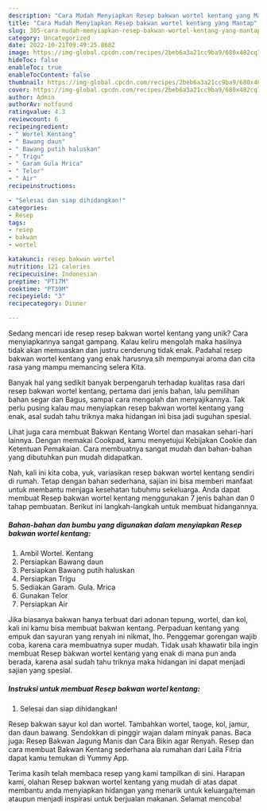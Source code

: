 ```yaml
---
description: "Cara Mudah Menyiapkan Resep bakwan wortel kentang yang Mantap"
title: "Cara Mudah Menyiapkan Resep bakwan wortel kentang yang Mantap"
slug: 305-cara-mudah-menyiapkan-resep-bakwan-wortel-kentang-yang-mantap
category: Uncategorized
date: 2022-10-21T09:49:25.868Z
image: https://img-global.cpcdn.com/recipes/2beb6a3a21cc9ba9/680x482cq70/resep-bakwan-wortel-kentang-foto-resep-utama.jpg
hideToc: false
enableToc: true
enableTocContent: false
thumbnail: https://img-global.cpcdn.com/recipes/2beb6a3a21cc9ba9/680x482cq70/resep-bakwan-wortel-kentang-foto-resep-utama.jpg
cover: https://img-global.cpcdn.com/recipes/2beb6a3a21cc9ba9/680x482cq70/resep-bakwan-wortel-kentang-foto-resep-utama.jpg
author: Admin
authorAv: notfound
ratingvalue: 4.3
reviewcount: 6
recipeingredient:
- " Wortel Kentang"
- " Bawang daun"
- " Bawang putih haluskan"
- " Trigu"
- " Garam Gula Mrica"
- " Telor"
- " Air"
recipeinstructions:

- "Selesai dan siap dihidangkan!"
categories:
- Resep
tags:
- resep
- bakwan
- wortel

katakunci: resep bakwan wortel 
nutrition: 121 calories
recipecuisine: Indonesian
preptime: "PT17M"
cooktime: "PT39M"
recipeyield: "3"
recipecategory: Dinner

---
```





Sedang mencari ide resep resep bakwan wortel kentang yang unik? Cara menyiapkannya sangat gampang. Kalau keliru mengolah maka hasilnya tidak akan memuaskan dan justru cenderung tidak enak. Padahal resep bakwan wortel kentang yang enak harusnya sih mempunyai aroma dan cita rasa yang mampu memancing selera Kita.





Banyak hal yang sedikit banyak berpengaruh terhadap kualitas rasa dari resep bakwan wortel kentang, pertama dari jenis bahan, lalu pemilihan bahan segar dan Bagus, sampai cara mengolah dan menyajikannya. Tak perlu pusing kalau mau menyiapkan resep bakwan wortel kentang yang enak,      asal sudah tahu triknya maka hidangan ini bisa jadi suguhan spesial.














Lihat juga cara membuat Bakwan Kentang Wortel dan masakan sehari-hari lainnya. Dengan memakai Cookpad, kamu menyetujui Kebijakan Cookie dan Ketentuan Pemakaian. Cara membuatnya sangat mudah dan bahan-bahan yang dibutuhkan pun mudah didapatkan.






Nah, kali ini kita coba, yuk, variasikan resep bakwan wortel kentang sendiri di rumah. Tetap dengan bahan sederhana, sajian ini bisa memberi manfaat untuk membantu menjaga kesehatan tubuhmu sekeluarga. Anda dapat membuat Resep bakwan wortel kentang menggunakan 7 jenis bahan dan 0 tahap pembuatan. Berikut ini langkah-langkah untuk membuat hidangannya.

<!--inarticleads1-->

##### Bahan-bahan dan bumbu yang digunakan dalam menyiapkan Resep bakwan wortel kentang:

1. Ambil  Wortel. Kentang
1. Persiapkan  Bawang daun
1. Persiapkan  Bawang putih haluskan
1. Persiapkan  Trigu
1. Sediakan  Garam. Gula. Mrica
1. Gunakan  Telor
1. Persiapkan  Air


Jika biasanya bakwan hanya terbuat dari adonan tepung, wortel, dan kol, kali ini kamu bisa membuat bakwan kentang. Perpaduan kentang yang empuk dan sayuran yang renyah ini nikmat, lho. Penggemar gorengan wajib coba, karena cara membuatnya super mudah. Tidak usah khawatir bila ingin membuat Resep bakwan wortel kentang yang enak di mana pun anda berada, karena asal sudah tahu triknya maka hidangan ini dapat menjadi sajian yang spesial. 

<!--inarticleads2-->

##### Instruksi untuk membuat Resep bakwan wortel kentang:


1. Selesai dan siap dihidangkan!

Resep bakwan sayur kol dan wortel. Tambahkan wortel, taoge, kol, jamur, dan daun bawang. Sendokkan di pinggir wajan dalam minyak panas. Baca juga: Resep Bakwan Jagung Manis dan Cara Bikin agar Renyah. Resep dan cara membuat Bakwan Kentang sederhana ala rumahan dari Laila Fitria dapat kamu temukan di Yummy App. 

Terima kasih telah membaca resep yang kami tampilkan di sini. Harapan kami, olahan Resep bakwan wortel kentang yang mudah di atas dapat membantu anda menyiapkan hidangan yang menarik untuk keluarga/teman ataupun menjadi inspirasi untuk berjualan makanan. Selamat mencoba!
